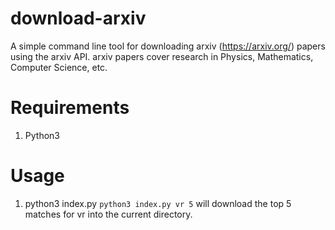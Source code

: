 # download-arxiv
A simple command line tool for downloading arxiv (https://arxiv.org/) papers using the arxiv API. arxiv papers cover research in Physics, Mathematics, Computer Science, etc.

# Requirements

1. Python3


# Usage

1. python3 index.py <term> <limit>
  `python3 index.py vr 5` will download the top 5 matches for vr into the current directory.
